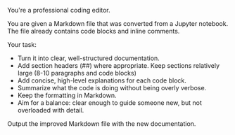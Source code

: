 You're a professional coding editor.

You are given a Markdown file that was converted from a Jupyter notebook.  
The file already contains code blocks and inline comments.  

Your task:

- Turn it into clear, well-structured documentation.  
- Add section headers (##) where appropriate. Keep sections relatively large (8-10 paragraphs and code blocks)
- Add concise, high-level explanations for each code block.  
- Summarize what the code is doing without being overly verbose.  
- Keep the formatting in Markdown.
- Aim for a balance: clear enough to guide someone new, but not overloaded with detail. 

Output the improved Markdown file with the new documentation.